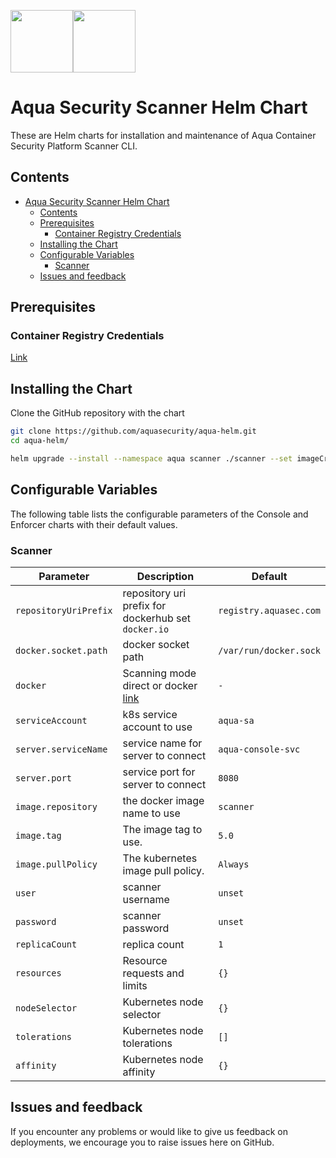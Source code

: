 <img src="https://avatars3.githubusercontent.com/u/12783832?s=200&v=4" height="100" width="100" /><img src="https://avatars3.githubusercontent.com/u/15859888?s=200&v=4" width="100" height="100"/>

# Aqua Security Scanner Helm Chart

These are Helm charts for installation and maintenance of Aqua Container Security Platform Scanner CLI.

## Contents

- [Aqua Security Scanner Helm Chart](#aqua-security-scanner-helm-chart)
  - [Contents](#contents)
  - [Prerequisites](#prerequisites)
    - [Container Registry Credentials](#container-registry-credentials)
  - [Installing the Chart](#installing-the-chart)
  - [Configurable Variables](#configurable-variables)
    - [Scanner](#scanner)
  - [Issues and feedback](#issues-and-feedback)

## Prerequisites

### Container Registry Credentials

[Link](../docs/imagepullsecret.md)

## Installing the Chart

Clone the GitHub repository with the chart

```bash
git clone https://github.com/aquasecurity/aqua-helm.git
cd aqua-helm/
```

```bash
helm upgrade --install --namespace aqua scanner ./scanner --set imageCredentials.username=<>,imageCredentials.password=<>
```

## Configurable Variables

The following table lists the configurable parameters of the Console and Enforcer charts with their default values.

### Scanner

Parameter | Description | Default
--------- | ----------- | -------
`repositoryUriPrefix` | repository uri prefix for dockerhub set `docker.io` | `registry.aquasec.com`
`docker.socket.path` | docker socket path | `/var/run/docker.sock`
`docker` | Scanning mode direct or docker [link](https://docs.aquasec.com/docs/scanning-mode#default-scanning-mode) | `-`
`serviceAccount` | k8s service account to use | `aqua-sa`
`server.serviceName` | service name for server to connect | `aqua-console-svc`
`server.port` | service port for server to connect | `8080`
`image.repository` | the docker image name to use | `scanner`
`image.tag` | The image tag to use. | `5.0`
`image.pullPolicy` | The kubernetes image pull policy. | `Always`
`user` | scanner username | `unset`
`password` | scanner password | `unset`
`replicaCount` | replica count | `1`
`resources` |	Resource requests and limits | `{}`
`nodeSelector` |	Kubernetes node selector	| `{}`
`tolerations` |	Kubernetes node tolerations	| `[]`
`affinity` |	Kubernetes node affinity | `{}`

## Issues and feedback

If you encounter any problems or would like to give us feedback on deployments, we encourage you to raise issues here on GitHub.
